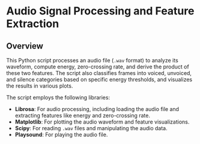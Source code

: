 # Audio Signal Processing and Feature Extraction

## Overview

This Python script processes an audio file (`.wav` format) to analyze its waveform, compute energy, zero-crossing rate, and derive the product of these two features. The script also classifies frames into voiced, unvoiced, and silence categories based on specific energy thresholds, and visualizes the results in various plots.

The script employs the following libraries:

- **Librosa**: For audio processing, including loading the audio file and extracting features like energy and zero-crossing rate.
- **Matplotlib**: For plotting the audio waveform and feature visualizations.
- **Scipy**: For reading `.wav` files and manipulating the audio data.
- **Playsound**: For playing the audio file.

